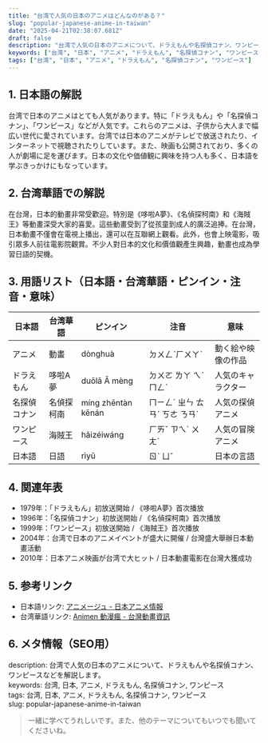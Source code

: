 ```yaml
---
title: "台湾で人気の日本のアニメはどんなのがある？"
slug: "popular-japanese-anime-in-taiwan"
date: "2025-04-21T02:38:07.681Z"
draft: false
description: "台湾で人気の日本のアニメについて、ドラえもんや名探偵コナン、ワンピースなどを解説します。"
keywords: ["台湾", "日本", "アニメ", "ドラえもん", "名探偵コナン", "ワンピース"]
tags: ["台湾", "日本", "アニメ", "ドラえもん", "名探偵コナン", "ワンピース"]
---
```


## 1. 日本語の解説  
台湾で日本のアニメはとても人気があります。特に「ドラえもん」や「名探偵コナン」、「ワンピース」などが人気です。これらのアニメは、子供から大人まで幅広い世代に愛されています。台湾では日本のアニメがテレビで放送されたり、インターネットで視聴されたりしています。また、映画も公開されており、多くの人が劇場に足を運びます。日本の文化や価値観に興味を持つ人も多く、日本語を学ぶきっかけにもなっています。

## 2. 台湾華語での解説  
在台灣，日本的動畫非常受歡迎。特別是《哆啦A夢》、《名偵探柯南》和《海賊王》等動畫深受大家的喜愛。這些動畫受到了從孩童到成人的廣泛追捧。在台灣，日本動畫不僅會在電視上播出，還可以在互聯網上觀看。此外，也會上映電影，吸引眾多人前往電影院觀賞。不少人對日本的文化和價值觀產生興趣，動畫也成為學習日語的契機。

## 3. 用語リスト（日本語・台湾華語・ピンイン・注音・意味）  

| 日本語      | 台湾華語      | ピンイン     | 注音      | 意味               |
|-----------|-----------|-----------|---------|------------------|
| アニメ      | 動畫        | dònghuà   | ㄉㄨㄥˋㄏㄨㄚˋ | 動く絵や映像の作品 |
| ドラえもん  | 哆啦A夢      | duōlā Ā mèng | ㄉㄨㄛ ㄌㄚ ㄟˋ ㄇㄥˋ | 人気のキャラクター |
| 名探偵コナン | 名偵探柯南   | míng zhēntàn kēnán | ㄇㄧㄥˊ ㄓㄣ ㄊㄢˋ ㄎㄜ ㄋㄢˊ | 人気の探偵アニメ  |
| ワンピース  | 海賊王       | hǎizéiwáng | ㄏㄞˇ ㄗㄟˊ ㄨㄤˊ | 人気の冒険アニメ  |
| 日本語      | 日語        | rìyǔ      | ㄖˋ ㄩˇ | 日本の言語       |

## 4. 関連年表  

- 1979年：「ドラえもん」初放送開始 / 《哆啦A夢》首次播放
- 1996年：「名探偵コナン」初放送開始 / 《名偵探柯南》首次播放
- 1999年：「ワンピース」初放送開始 / 《海賊王》首次播放
- 2004年：台湾で日本のアニメイベントが盛大に開催 / 台灣盛大舉辦日本動畫活動
- 2010年：日本アニメ映画が台湾で大ヒット / 日本動畫電影在台灣大獲成功

## 5. 参考リンク  

- 日本語リンク: [アニメージュ - 日本アニメ情報](https://animage.jp)
- 台湾華語リンク: [Animen 動漫瘋 - 台灣動畫資訊](https://www.animen.com.tw)

## 6. メタ情報（SEO用）  
description: 台湾で人気の日本のアニメについて、ドラえもんや名探偵コナン、ワンピースなどを解説します。  
keywords: 台湾, 日本, アニメ, ドラえもん, 名探偵コナン, ワンピース  
tags: 台湾, 日本, アニメ, ドラえもん, 名探偵コナン, ワンピース  
slug: popular-japanese-anime-in-taiwan

> 一緒に学べてうれしいです。また、他のテーマについてもいつでも聞いてくださいね。